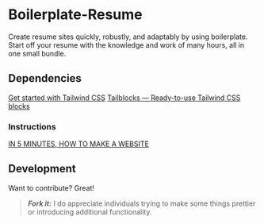 # Boilerplate-Resume
Create resume sites quickly, robustly, and adaptably by using boilerplate. Start off your resume with the knowledge and work of many hours, all in one small bundle.

## Dependencies
[Get started with Tailwind CSS](https://tailwindcss.com/docs/installation)
[Tailblocks — Ready-to-use Tailwind CSS blocks](https://tailblocks.cc/)



### Instructions
[IN 5 MINUTES, HOW TO MAKE A WEBSITE](https://thesushilsharma.blogspot.com/2021/01/tailwindcss.html)

## Development

Want to contribute? Great!

> **_Fork it:_** I do appreciate individuals trying to make some things prettier or introducing additional functionality.
